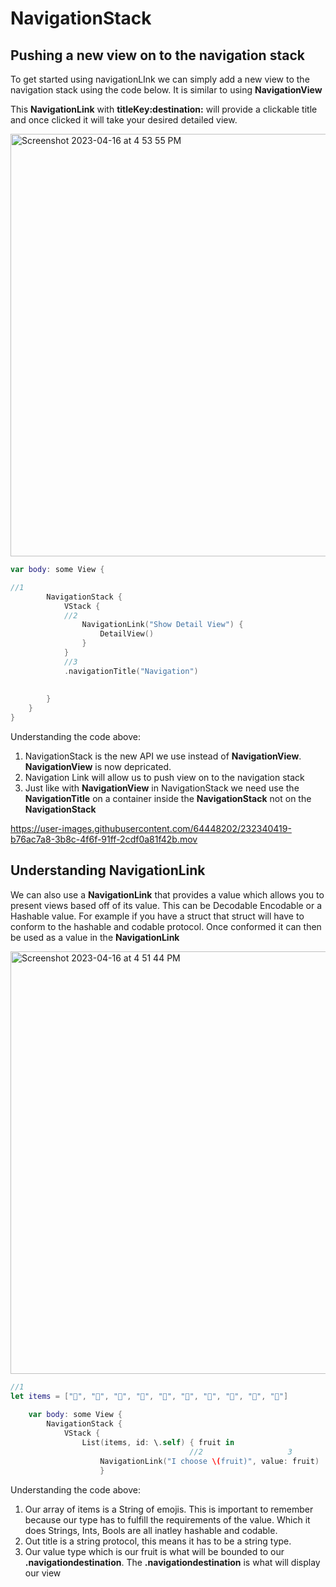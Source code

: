 # NavigationStack

## Pushing a new view on to the navigation stack

To get started using navigationLInk we can simply add a new view to the navigation stack using the code below. It is similar
to using **NavigationView**

This **NavigationLink** with **titleKey:destination:** will provide a clickable title and once clicked it will take your desired detailed view.

<img width="676" alt="Screenshot 2023-04-16 at 4 53 55 PM" src="https://user-images.githubusercontent.com/64448202/232341637-30c34659-a897-4f9a-b02a-9bb84e2270c7.png">

``` swift 
var body: some View {

//1
        NavigationStack {
            VStack {
            //2
                NavigationLink("Show Detail View") {
                    DetailView() 
                }
            }
            //3
            .navigationTitle("Navigation")
            
            
        }
    }
}
```
Understanding the code above:
1. NavigationStack is the new API we use instead of **NavigationView**. **NavigationView** is now depricated.
2. Navigation Link will allow us to push view on to the navigation stack 
3. Just like with **NavigationView** in NavigationStack we need use the **NavigationTitle** on a container inside the **NavigationStack** not on the **NavigationStack**


https://user-images.githubusercontent.com/64448202/232340419-b76ac7a8-3b8c-4f6f-91ff-2cdf0a81f42b.mov


## Understanding **NavigationLink**

We can also use a **NavigationLink** that provides a value which allows you to present views based off of its value. This can be Decodable Encodable or a Hashable value. For example if you have a struct that struct will have to conform to the hashable and codable protocol. Once conformed it can then be used as a value in the **NavigationLink** 


<img width="676" alt="Screenshot 2023-04-16 at 4 51 44 PM" src="https://user-images.githubusercontent.com/64448202/232341507-36f77313-1963-4f58-8154-ece941970d76.png">

``` swift 
//1
let items = ["🍏", "🍐", "🍉", "🍇", "🍒", "🍊", "🥝", "🍑", "🍋", "🍍"]
    
    var body: some View {
        NavigationStack {
            VStack {
                List(items, id: \.self) { fruit in
                                        //2                   3
                    NavigationLink("I choose \(fruit)", value: fruit)
                    }

```

Understanding the code above: 
1. Our array of items is a String of emojis. This is important to remember because our type has to fulfill the requirements
of the value. Which it does Strings, Ints, Bools are all inatley hashable and codable. 
2. Out title is a string protocol, this means it has to be a string type.
3. Our value type which is our fruit is what will be bounded to our **.navigationdestination**. The **.navigationdestination** is what will
display our view
